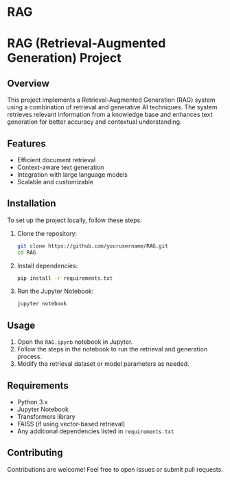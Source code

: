 # RAG
# RAG (Retrieval-Augmented Generation) Project

## Overview
This project implements a Retrieval-Augmented Generation (RAG) system using a combination of retrieval and generative AI techniques. The system retrieves relevant information from a knowledge base and enhances text generation for better accuracy and contextual understanding.

## Features
- Efficient document retrieval
- Context-aware text generation
- Integration with large language models
- Scalable and customizable

## Installation
To set up the project locally, follow these steps:

1. Clone the repository:
   ```sh
   git clone https://github.com/yourusername/RAG.git
   cd RAG
   ```

2. Install dependencies:
   ```sh
   pip install -r requirements.txt
   ```

3. Run the Jupyter Notebook:
   ```sh
   jupyter notebook
   ```

## Usage
1. Open the `RAG.ipynb` notebook in Jupyter.
2. Follow the steps in the notebook to run the retrieval and generation process.
3. Modify the retrieval dataset or model parameters as needed.

## Requirements
- Python 3.x
- Jupyter Notebook
- Transformers library
- FAISS (if using vector-based retrieval)
- Any additional dependencies listed in `requirements.txt`

## Contributing
Contributions are welcome! Feel free to open issues or submit pull requests.

